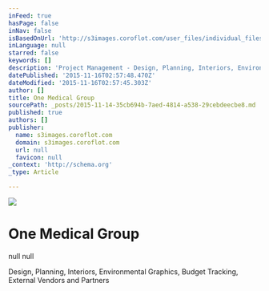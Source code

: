 ```yaml
---
inFeed: true
hasPage: false
inNav: false
isBasedOnUrl: 'http://s3images.coroflot.com/user_files/individual_files/original_327436_eizw9cspoqskagrbcxjlwfu4y.png'
inLanguage: null
starred: false
keywords: []
description: 'Project Management - Design, Planning, Interiors, Environmental Graphics, Budget Tracking, External Vendors and Partners '
datePublished: '2015-11-16T02:57:48.470Z'
dateModified: '2015-11-16T02:57:45.303Z'
author: []
title: One Medical Group
sourcePath: _posts/2015-11-14-35cb694b-7aed-4814-a538-29cebdeecbe8.md
published: true
authors: []
publisher:
  name: s3images.coroflot.com
  domain: s3images.coroflot.com
  url: null
  favicon: null
_context: 'http://schema.org'
_type: Article

---
```

![](http://s3images.coroflot.com/user_files/individual_files/original_327436_eizw9cspoqskagrbcxjlwfu4y.png)

# One Medical Group
null
null

Design, Planning, Interiors, Environmental Graphics, Budget Tracking, External Vendors and Partners